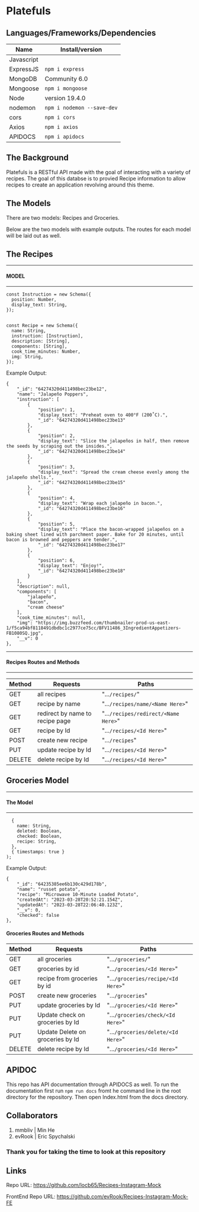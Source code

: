 # Platefuls


## Languages/Frameworks/Dependencies

|Name| Install/version|
|----------|-------|
|Javascript||
|ExpressJS| ```npm i express```
|MongoDB | Community 6.0|
|Mongoose | ```npm i mongoose```|
|Node |version 19.4.0
|nodemon | ```npm i nodemon --save-dev```|
|cors | ```npm i cors```|
|Axios | ```npm i axios```|
|APIDOCS|```npm i apidocs```|

## The Background

Platefuls is a RESTful API made with the goal of interacting with a variety of recipes. The goal of this databse is to provied Recipe information to allow recipes to create an application revolving around this theme.

## The Models

There are two models: Recipes and Groceries.

Below are the two models with example outputs. The routes for each model will be laid out as well.

## The Recipes
------

#### MODEL
--------
```
const Instruction = new Schema({
  position: Number,
  display_text: String,
});


const Recipe = new Schema({
  name: String,
  instruction: [Instruction],
  description: [String],
  components: [String],
  cook_time_minutes: Number,
  img: String,
});
```

Example Output:

```
{
    "_id": "64274320d411498bec23be12",
    "name": "Jalapeño Poppers",
    "instruction": [
        {
            "position": 1,
            "display_text": "Preheat oven to 400°F (200˚C).",
            "_id": "64274320d411498bec23be13"
        },
        {
            "position": 2,
            "display_text": "Slice the jalapeños in half, then remove the seeds by scraping out the insides.",
            "_id": "64274320d411498bec23be14"
        },
        {
            "position": 3,
            "display_text": "Spread the cream cheese evenly among the jalapeño shells.",
            "_id": "64274320d411498bec23be15"
        },
        {
            "position": 4,
            "display_text": "Wrap each jalapeño in bacon.",
            "_id": "64274320d411498bec23be16"
        },
        {
            "position": 5,
            "display_text": "Place the bacon-wrapped jalapeños on a baking sheet lined with parchment paper. Bake for 20 minutes, until bacon is browned and peppers are tender.",
            "_id": "64274320d411498bec23be17"
        },
        {
            "position": 6,
            "display_text": "Enjoy!",
            "_id": "64274320d411498bec23be18"
        }
    ],
    "description": null,
    "components": [
        "jalapeño",
        "bacon",
        "cream cheese"
    ],
    "cook_time_minutes": null,
    "img": "https://img.buzzfeed.com/thumbnailer-prod-us-east-1/f5ca94bf8118491dbdbc1c2977ce75cc/BFV11486_3IngredientAppetizers-FB1080SQ.jpg",
    "__v": 0
},
```

----
#### Recipes Routes and Methods
----

|Method|Requests|Paths|
|----|-----|-----------|
|GET |all recipes | "...```/recipes/```"|
|GET |recipe by name | "...```/recipes/name/<Name Here>```"|
|GET |redirect by name to recipe page| "...```/recipes/redirect/<Name Here>```"|
|GET|recipe by Id| "...```/recipes/<Id Here>```"
|POST |create new recipe | "...```/recipes```"|
|PUT |update recipe by Id | "...```/recipes/<Id Here>```"|
|DELETE |delete recipe by Id | "...```/recipes/<Id Here>```"|


## Groceries Model

----
#### The Model
____

```const Groceries = new Schema(
  {
    name: String,
    deleted: Boolean,
    checked: Boolean,
    recipe: String,
  },
  { timestamps: true }
);
```

Example Output:

```
{
    "_id": "64235385ee6b130c429d178b",
    "name": "russet potato",
    "recipe": "Microwave 10-Minute Loaded Potato",
    "createdAt": "2023-03-28T20:52:21.154Z",
    "updatedAt": "2023-03-28T22:06:40.123Z",
    "__v": 0,
    "checked": false
},
```

#### Groceries Routes and Methods

|Method|Requests|Paths|
|----|-----|-----------|
|GET |all groceries | "...```/groceries/```"|
|GET |groceries by id| "...```/groceries/<Id Here>```"|
|GET |recipe from groceries by id| "...```/groceries/recipe/<Id Here>```"|
|POST |create new groceries | "...```/groceries```"|
|PUT |update groceries by Id | "...```/groceries/<Id Here>```"|
|PUT|Update check on groceries by Id| "...```/groceries/check/<Id Here>```"|
|PUT|Update Delete on groceries by Id| "...```/groceries/delete/<Id Here>```"|
|DELETE |delete recipe by Id | "...```/groceries/<Id Here>```"|


## APIDOC

This repo has API documentation through APIDOCS as well. To run the documentation first run ```npm run docs``` fromt he command line in the root directory for the repository. Then open Index.html from the docs directory.


## Collaborators

1. mmbliv | Min He 
2. evRook | Eric Spychalski

### Thank you for taking the time to look at this repository

## Links
Repo URL: https://github.com/locb65/Recipes-Instagram-Mock

FrontEnd Repo URL: https://github.com/evRook/Recipes-Instagram-Mock-FE